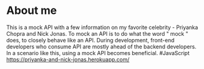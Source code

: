 # About me
This is a mock API with a few information on my favorite celebrity - Priyanka Chopra and Nick Jonas.
To mock an API is to do what the word " mock " does, to closely behave like an API.
During development, front-end developers who consume API are mostly ahead of the backend developers. 
In a scenario like this, using a mock API becomes beneficial.
#JavaScript
https://priyanka-and-nick-jonas.herokuapp.com/
